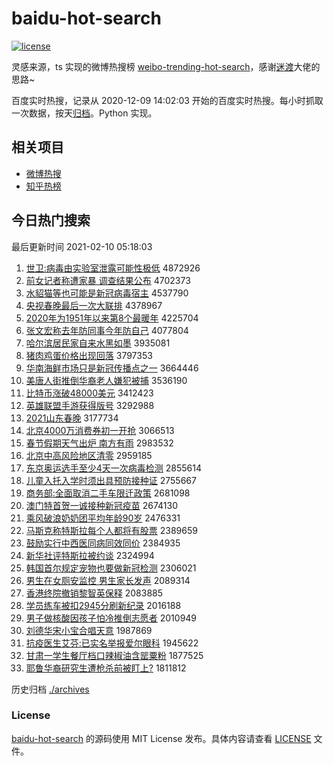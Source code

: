 # baidu-hot-search

[![license](https://img.shields.io/github/license/Arrackisarookie/baidu-hot-search)](https://github.com/Arrackisarookie/baidu-hot-search/blob/master/LICENSE)

灵感来源，ts 实现的微博热搜榜 [weibo-trending-hot-search](https://github.com/justjavac/weibo-trending-hot-search)，感谢[迷渡](https://github.com/justjavac)大佬的思路~

百度实时热搜，记录从 2020-12-09 14:02:03 开始的百度实时热搜。每小时抓取一次数据，按天[归档](./archives)。Python 实现。

## 相关项目
+ [微博热搜](https://github.com/Arrackisarookie/weibo-hot-search)
+ [知乎热榜](https://github.com/Arrackisarookie/zhihu-top-search)

## 今日热门搜索

<!-- Rank Begin -->

最后更新时间 2021-02-10 05:18:03

1. [世卫:病毒由实验室泄露可能性极低](http://www.baidu.com/baidu?cl=3&tn=SE_baiduhomet8_jmjb7mjw&rsv_dl=fyb_top&fr=top1000&wd=%CA%C0%CE%C0%3A%B2%A1%B6%BE%D3%C9%CA%B5%D1%E9%CA%D2%D0%B9%C2%B6%BF%C9%C4%DC%D0%D4%BC%AB%B5%CD) 4872926
1. [前女记者称遭家暴 调查结果公布](http://www.baidu.com/baidu?cl=3&tn=SE_baiduhomet8_jmjb7mjw&rsv_dl=fyb_top&fr=top1000&wd=%C7%B0%C5%AE%BC%C7%D5%DF%B3%C6%D4%E2%BC%D2%B1%A9%20%B5%F7%B2%E9%BD%E1%B9%FB%B9%AB%B2%BC) 4702373
1. [水貂猫等也可能是新冠病毒宿主](http://www.baidu.com/baidu?cl=3&tn=SE_baiduhomet8_jmjb7mjw&rsv_dl=fyb_top&fr=top1000&wd=%CB%AE%F5%F5%C3%A8%B5%C8%D2%B2%BF%C9%C4%DC%CA%C7%D0%C2%B9%DA%B2%A1%B6%BE%CB%DE%D6%F7) 4537790
1. [央视春晚最后一次大联排](http://www.baidu.com/baidu?cl=3&tn=SE_baiduhomet8_jmjb7mjw&rsv_dl=fyb_top&fr=top1000&wd=%D1%EB%CA%D3%B4%BA%CD%ED%D7%EE%BA%F3%D2%BB%B4%CE%B4%F3%C1%AA%C5%C5) 4378967
1. [2020年为1951年以来第8个最暖年](http://www.baidu.com/baidu?cl=3&tn=SE_baiduhomet8_jmjb7mjw&rsv_dl=fyb_top&fr=top1000&wd=2020%C4%EA%CE%AA1951%C4%EA%D2%D4%C0%B4%B5%DA8%B8%F6%D7%EE%C5%AF%C4%EA) 4225704
1. [张文宏称去年防同事今年防自己](http://www.baidu.com/baidu?cl=3&tn=SE_baiduhomet8_jmjb7mjw&rsv_dl=fyb_top&fr=top1000&wd=%D5%C5%CE%C4%BA%EA%B3%C6%C8%A5%C4%EA%B7%C0%CD%AC%CA%C2%BD%F1%C4%EA%B7%C0%D7%D4%BC%BA) 4077804
1. [哈尔滨居民家自来水黑如墨](http://www.baidu.com/baidu?cl=3&tn=SE_baiduhomet8_jmjb7mjw&rsv_dl=fyb_top&fr=top1000&wd=%B9%FE%B6%FB%B1%F5%BE%D3%C3%F1%BC%D2%D7%D4%C0%B4%CB%AE%BA%DA%C8%E7%C4%AB) 3935081
1. [猪肉鸡蛋价格出现回落](http://www.baidu.com/baidu?cl=3&tn=SE_baiduhomet8_jmjb7mjw&rsv_dl=fyb_top&fr=top1000&wd=%D6%ED%C8%E2%BC%A6%B5%B0%BC%DB%B8%F1%B3%F6%CF%D6%BB%D8%C2%E4) 3797353
1. [华南海鲜市场只是新冠传播点之一](http://www.baidu.com/baidu?cl=3&tn=SE_baiduhomet8_jmjb7mjw&rsv_dl=fyb_top&fr=top1000&wd=%BB%AA%C4%CF%BA%A3%CF%CA%CA%D0%B3%A1%D6%BB%CA%C7%D0%C2%B9%DA%B4%AB%B2%A5%B5%E3%D6%AE%D2%BB) 3664446
1. [美唐人街推倒华裔老人嫌犯被捕](http://www.baidu.com/baidu?cl=3&tn=SE_baiduhomet8_jmjb7mjw&rsv_dl=fyb_top&fr=top1000&wd=%C3%C0%CC%C6%C8%CB%BD%D6%CD%C6%B5%B9%BB%AA%D2%E1%C0%CF%C8%CB%CF%D3%B7%B8%B1%BB%B2%B6) 3536190
1. [比特币涨破48000美元](http://www.baidu.com/baidu?cl=3&tn=SE_baiduhomet8_jmjb7mjw&rsv_dl=fyb_top&fr=top1000&wd=%B1%C8%CC%D8%B1%D2%D5%C7%C6%C648000%C3%C0%D4%AA) 3412423
1. [英雄联盟手游获得版号](http://www.baidu.com/baidu?cl=3&tn=SE_baiduhomet8_jmjb7mjw&rsv_dl=fyb_top&fr=top1000&wd=%D3%A2%D0%DB%C1%AA%C3%CB%CA%D6%D3%CE%BB%F1%B5%C3%B0%E6%BA%C5) 3292988
1. [2021山东春晚](http://www.baidu.com/baidu?cl=3&tn=SE_baiduhomet8_jmjb7mjw&rsv_dl=fyb_top&fr=top1000&wd=2021%C9%BD%B6%AB%B4%BA%CD%ED) 3177734
1. [北京4000万消费券初一开抢](http://www.baidu.com/baidu?cl=3&tn=SE_baiduhomet8_jmjb7mjw&rsv_dl=fyb_top&fr=top1000&wd=%B1%B1%BE%A94000%CD%F2%CF%FB%B7%D1%C8%AF%B3%F5%D2%BB%BF%AA%C7%C0) 3066513
1. [春节假期天气出炉 南方有雨](http://www.baidu.com/baidu?cl=3&tn=SE_baiduhomet8_jmjb7mjw&rsv_dl=fyb_top&fr=top1000&wd=%B4%BA%BD%DA%BC%D9%C6%DA%CC%EC%C6%F8%B3%F6%C2%AF%20%C4%CF%B7%BD%D3%D0%D3%EA) 2983532
1. [北京中高风险地区清零](http://www.baidu.com/baidu?cl=3&tn=SE_baiduhomet8_jmjb7mjw&rsv_dl=fyb_top&fr=top1000&wd=%B1%B1%BE%A9%D6%D0%B8%DF%B7%E7%CF%D5%B5%D8%C7%F8%C7%E5%C1%E3) 2959185
1. [东京奥运选手至少4天一次病毒检测](http://www.baidu.com/baidu?cl=3&tn=SE_baiduhomet8_jmjb7mjw&rsv_dl=fyb_top&fr=top1000&wd=%B6%AB%BE%A9%B0%C2%D4%CB%D1%A1%CA%D6%D6%C1%C9%D94%CC%EC%D2%BB%B4%CE%B2%A1%B6%BE%BC%EC%B2%E2) 2855614
1. [儿童入托入学时须出具预防接种证](http://www.baidu.com/baidu?cl=3&tn=SE_baiduhomet8_jmjb7mjw&rsv_dl=fyb_top&fr=top1000&wd=%B6%F9%CD%AF%C8%EB%CD%D0%C8%EB%D1%A7%CA%B1%D0%EB%B3%F6%BE%DF%D4%A4%B7%C0%BD%D3%D6%D6%D6%A4) 2755667
1. [商务部:全面取消二手车限迁政策](http://www.baidu.com/baidu?cl=3&tn=SE_baiduhomet8_jmjb7mjw&rsv_dl=fyb_top&fr=top1000&wd=%C9%CC%CE%F1%B2%BF%3A%C8%AB%C3%E6%C8%A1%CF%FB%B6%FE%CA%D6%B3%B5%CF%DE%C7%A8%D5%FE%B2%DF) 2681098
1. [澳门特首贺一诚接种新冠疫苗](http://www.baidu.com/baidu?cl=3&tn=SE_baiduhomet8_jmjb7mjw&rsv_dl=fyb_top&fr=top1000&wd=%B0%C4%C3%C5%CC%D8%CA%D7%BA%D8%D2%BB%B3%CF%BD%D3%D6%D6%D0%C2%B9%DA%D2%DF%C3%E7) 2674130
1. [乘风破浪奶奶团平均年龄90岁](http://www.baidu.com/baidu?cl=3&tn=SE_baiduhomet8_jmjb7mjw&rsv_dl=fyb_top&fr=top1000&wd=%B3%CB%B7%E7%C6%C6%C0%CB%C4%CC%C4%CC%CD%C5%C6%BD%BE%F9%C4%EA%C1%E490%CB%EA) 2476331
1. [马斯克称特斯拉每个人都将有股票](http://www.baidu.com/baidu?cl=3&tn=SE_baiduhomet8_jmjb7mjw&rsv_dl=fyb_top&fr=top1000&wd=%C2%ED%CB%B9%BF%CB%B3%C6%CC%D8%CB%B9%C0%AD%C3%BF%B8%F6%C8%CB%B6%BC%BD%AB%D3%D0%B9%C9%C6%B1) 2389659
1. [鼓励实行中西医同病同效同价](http://www.baidu.com/baidu?cl=3&tn=SE_baiduhomet8_jmjb7mjw&rsv_dl=fyb_top&fr=top1000&wd=%B9%C4%C0%F8%CA%B5%D0%D0%D6%D0%CE%F7%D2%BD%CD%AC%B2%A1%CD%AC%D0%A7%CD%AC%BC%DB) 2384935
1. [新华社评特斯拉被约谈](http://www.baidu.com/baidu?cl=3&tn=SE_baiduhomet8_jmjb7mjw&rsv_dl=fyb_top&fr=top1000&wd=%D0%C2%BB%AA%C9%E7%C6%C0%CC%D8%CB%B9%C0%AD%B1%BB%D4%BC%CC%B8) 2324994
1. [韩国首尔规定宠物也要做新冠检测](http://www.baidu.com/baidu?cl=3&tn=SE_baiduhomet8_jmjb7mjw&rsv_dl=fyb_top&fr=top1000&wd=%BA%AB%B9%FA%CA%D7%B6%FB%B9%E6%B6%A8%B3%E8%CE%EF%D2%B2%D2%AA%D7%F6%D0%C2%B9%DA%BC%EC%B2%E2) 2306021
1. [男生在女厕安监控 男生家长发声](http://www.baidu.com/baidu?cl=3&tn=SE_baiduhomet8_jmjb7mjw&rsv_dl=fyb_top&fr=top1000&wd=%C4%D0%C9%FA%D4%DA%C5%AE%B2%DE%B0%B2%BC%E0%BF%D8%20%C4%D0%C9%FA%BC%D2%B3%A4%B7%A2%C9%F9) 2089314
1. [香港终院撤销黎智英保释](http://www.baidu.com/baidu?cl=3&tn=SE_baiduhomet8_jmjb7mjw&rsv_dl=fyb_top&fr=top1000&wd=%CF%E3%B8%DB%D6%D5%D4%BA%B3%B7%CF%FA%C0%E8%D6%C7%D3%A2%B1%A3%CA%CD) 2083885
1. [学员练车被扣2945分刷新纪录](http://www.baidu.com/baidu?cl=3&tn=SE_baiduhomet8_jmjb7mjw&rsv_dl=fyb_top&fr=top1000&wd=%D1%A7%D4%B1%C1%B7%B3%B5%B1%BB%BF%DB2945%B7%D6%CB%A2%D0%C2%BC%CD%C2%BC) 2016188
1. [男子做核酸因孩子怕冷推倒志愿者](http://www.baidu.com/baidu?cl=3&tn=SE_baiduhomet8_jmjb7mjw&rsv_dl=fyb_top&fr=top1000&wd=%C4%D0%D7%D3%D7%F6%BA%CB%CB%E1%D2%F2%BA%A2%D7%D3%C5%C2%C0%E4%CD%C6%B5%B9%D6%BE%D4%B8%D5%DF) 2010949
1. [刘德华宋小宝合唱天意](http://www.baidu.com/baidu?cl=3&tn=SE_baiduhomet8_jmjb7mjw&rsv_dl=fyb_top&fr=top1000&wd=%C1%F5%B5%C2%BB%AA%CB%CE%D0%A1%B1%A6%BA%CF%B3%AA%CC%EC%D2%E2) 1987869
1. [抗疫医生艾芬:已实名举报爱尔眼科](http://www.baidu.com/baidu?cl=3&tn=SE_baiduhomet8_jmjb7mjw&rsv_dl=fyb_top&fr=top1000&wd=%BF%B9%D2%DF%D2%BD%C9%FA%B0%AC%B7%D2%3A%D2%D1%CA%B5%C3%FB%BE%D9%B1%A8%B0%AE%B6%FB%D1%DB%BF%C6) 1945622
1. [甘肃一学生餐厅档口辣椒油含罂粟粉](http://www.baidu.com/baidu?cl=3&tn=SE_baiduhomet8_jmjb7mjw&rsv_dl=fyb_top&fr=top1000&wd=%B8%CA%CB%E0%D2%BB%D1%A7%C9%FA%B2%CD%CC%FC%B5%B5%BF%DA%C0%B1%BD%B7%D3%CD%BA%AC%F3%BF%CB%DA%B7%DB) 1877525
1. [耶鲁华裔研究生遭枪杀前被盯上?](http://www.baidu.com/baidu?cl=3&tn=SE_baiduhomet8_jmjb7mjw&rsv_dl=fyb_top&fr=top1000&wd=%D2%AE%C2%B3%BB%AA%D2%E1%D1%D0%BE%BF%C9%FA%D4%E2%C7%B9%C9%B1%C7%B0%B1%BB%B6%A2%C9%CF%3F) 1811812
<!-- Rank End -->

历史归档 [./archives](./archives)

### License

[baidu-hot-search](https://github.com/Arrackisarookie/baidu-hot-search) 的源码使用 MIT License 发布。具体内容请查看 [LICENSE](./LICENSE) 文件。
